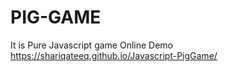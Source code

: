 # PIG-GAME

It is Pure Javascript game
Online Demo https://shariqateeq.github.io/Javascript-PigGame/
